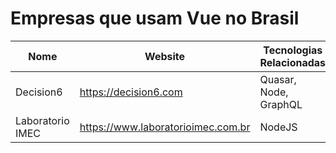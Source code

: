 # Empresas que usam Vue no Brasil

Nome | Website | Tecnologias Relacionadas
------------ | ------- | ------------
Decision6 | https://decision6.com | Quasar, Node, GraphQL
Laboratorio IMEC | https://www.laboratorioimec.com.br | NodeJS
